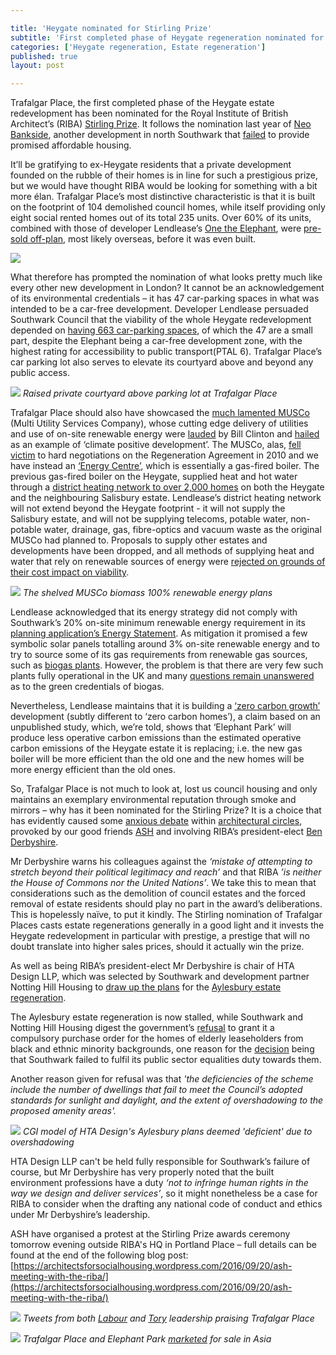 ```yaml
---

title: 'Heygate nominated for Stirling Prize'
subtitle: 'First completed phase of Heygate regeneration nominated for architecture award'
categories: ['Heygate regeneration, Estate regeneration']
published: true
layout: post

---
```

Trafalgar Place, the first completed phase of the Heygate estate redevelopment has been nominated for the Royal Institute of British Architect’s (RIBA) [Stirling Prize](https://www.architecture.com/Awards/Awards2016/StirlingPrize/Home.aspx).
It follows the nomination last year of [Neo Bankside](http://35percent.org/neo-bankside), another development in north Southwark that [failed](https://www.theguardian.com/artanddesign/architecture-design-blog/2015/jul/21/neo-bankside-how-richard-rogers-new-non-dom-accom-cut-out-the-poor) to provide promised affordable housing.

It’ll be gratifying to ex-Heygate residents that a private development founded on the rubble of their homes is in line for such a prestigious prize, but we would have thought RIBA would be looking for something with a bit more élan. Trafalgar Place’s most distinctive characteristic is that it is built on the footprint of 104 demolished council homes, while itself providing only eight social rented homes out of its total 235 units. Over 60% of its units, combined with those of developer Lendlease’s [One the Elephant](http://35percent.org/one-the-elephant/), were [pre-sold off-plan](http://lendlease2013.reportonline.com.au/annual-report/europe), most likely overseas, before it was even built.

![](http://35percent.org/img/trafalgarplacedemolition.jpg)

What therefore has prompted the nomination of what looks pretty much like every other new development in London?  It cannot be an acknowledgement of its environmental credentials – it has 47 car-parking spaces in what was intended to be a car-free development. Developer Lendlease persuaded Southwark Council that the viability of the whole Heygate redevelopment depended on [having 663 car-parking spaces](http://35percent.org/sustainable-development/#car-free-development), of which the 47 are a small part, despite the Elephant being a car-free development zone, with the highest rating for accessibility to public transport(PTAL 6). Trafalgar Place’s car parking lot also serves to elevate its courtyard above and beyond any public access.

![](http://35percent.org/img/trafalgarplaceraisedcourtyard.png)
*Raised private courtyard above parking lot at Trafalgar Place*

Trafalgar Place should also have showcased the [much lamented MUSCo](http://35percent.org/sustainable-development/#zero-carbon-homes) (Multi Utility Services Company), whose cutting edge delivery of utilities and use of on-site renewable energy were [lauded](http://news.bbc.co.uk/1/hi/england/london/8056859.stm) by Bill Clinton and [hailed](http://www.london-se1.co.uk/news/view/6032) as an example of ‘climate positive development’. The MUSCo, alas, [fell victim](http://www.london-se1.co.uk/news/view/5052) to hard negotiations on the Regeneration Agreement in 2010 and we have instead an [‘Energy Centre’](http://35percent.org/sustainable-development/#zero-carbon-homes), which is essentially a gas-fired boiler. The previous gas-fired boiler on the Heygate, supplied heat and hot water through a [district heating network to over 2,000 homes](http://crappistmartin.github.io/images/HeygateDHN.png) on both the Heygate and the neighbouring Salisbury estate. Lendlease’s district heating network will not extend beyond the Heygate footprint - it will not supply the Salisbury estate, and will not be supplying telecoms, potable water, non-potable water, drainage, gas, fibre-optics and vacuum waste as the original MUSCo had planned to. Proposals to supply other estates and developments have been dropped, and all methods of supplying heat and water that rely on renewable sources of energy were [rejected on grounds of their cost impact on viability](http://crappistmartin.github.io/blog/2012/07/03/its-all-about-financial-viability/).

![](http://35percent.org/img/energy_envrnmtl-services_lge.gif)
*The shelved MUSCo biomass 100% renewable energy plans*

Lendlease acknowledged that its energy strategy did not comply with Southwark’s 20% on-site minimum renewable energy requirement in its [planning application’s Energy Statement](http://planbuild.southwark.gov.uk/documents/?casereference=12/AP/2797&system=DC). As mitigation it promised a few symbolic solar panels totalling around 3% on-site renewable energy and to try to source some of its gas requirements from renewable gas sources, such as [biogas plants](https://en.wikipedia.org/wiki/Biogas). However, the problem is that there are very few such plants fully operational in the UK and many [questions remain unanswered](https://www.theguardian.com/environment/georgemonbiot/2014/mar/14/uk-ban-maize-biogas) as to the green credentials of biogas.

Nevertheless, Lendlease maintains that it is building a [‘zero carbon growth’](http://35percent.org/sustainable-development/#zero-carbon-homes) development (subtly different to ‘zero carbon homes’), a claim based on an unpublished study, which, we’re told, shows that ‘Elephant Park’ will produce less operative carbon emissions than the estimated operative carbon emissions of the Heygate estate it is replacing; i.e. the new gas boiler will be more efficient than the old one and the new homes will be more energy efficient than the old ones.

So, Trafalgar Place is not much to look at, lost us council housing and only maintains an exemplary environmental reputation through smoke and mirrors – why has it been nominated for the Stirling Prize? It is a choice that has evidently caused some [anxious debate](https://www.architectsjournal.co.uk/opinion/the-stirling-prize-jury-shouldnt-be-distracted-by-politics/10012140.article) within [architectural circles](https://www.architectsjournal.co.uk/opinion/the-stirling-prize-jury-shouldnt-be-distracted-by-politics/10012140.article), provoked by our good friends [ASH](https://architectsforsocialhousing.wordpress.com/) and involving RIBA’s president-elect [Ben Derbyshire](https://www.architectsjournal.co.uk/ben-derbyshire/5050731.publicprofile).

Mr Derbyshire warns his colleagues against the _‘mistake of attempting to stretch beyond their political legitimacy and reach’_ and that RIBA _’is neither the House of Commons nor the United Nations’_. We take this to mean that considerations such as the demolition of council estates and the forced removal of estate residents should play no part in the award’s deliberations.  This is hopelessly naïve, to put it kindly. The Stirling nomination of Trafalgar Places casts estate regenerations generally in a good light and it invests the Heygate redevelopment in particular with prestige, a prestige that will no doubt translate into higher sales prices, should it actually win the prize.

As well as being RIBA’s president-elect Mr Derbyshire is chair of HTA Design LLP, which was selected by Southwark and development partner Notting Hill Housing to [draw up the plans](http://www.bdonline.co.uk/hta-design-to-lead-%C2%A315bn-aylesbury-estate-redevelopment/5068255.article) for the [Aylesbury estate regeneration](http://35percent.org/aylesbury-estate).

The Aylesbury estate regeneration is now stalled, while Southwark and Notting Hill Housing digest the government’s [refusal](http://35percent.org/2016-09-26-council-appeals-aylesbury-cpo-decision/) to grant it a compulsory purchase order for the homes of elderly leaseholders from black and ethnic minority backgrounds, one reason for the [decision](http://35percent.org/img/Decision_Letter_Final.pdf) being that Southwark failed to fulfil its public sector equalities duty towards them. 

Another reason given for refusal was that _'the deficiencies of the scheme include the number of dwellings that fail to meet the Council’s adopted standards for sunlight and daylight, and the extent of overshadowing to the proposed amenity areas'._

![](http://35percent.org/img/aylesburyfdsmodel.jpg)
*CGI model of HTA Design's Aylesbury plans deemed 'deficient' due to overshadowing* 

HTA Design LLP can't be held fully responsible for Southwark’s failure of course, but Mr Derbyshire has very properly noted that the built environment professions have a duty _‘not to infringe human rights in the way we design and deliver services’_, so it might nonetheless be a case for RIBA to consider when the drafting any national code of conduct and ethics under Mr Derbyshire’s leadership.

ASH have organised a protest at the Stirling Prize awards ceremony tomorrow evening outside RIBA's HQ in Portland Place – full details can be found at the end of the following blog post: [https://architectsforsocialhousing.wordpress.com/2016/09/20/ash-meeting-with-the-riba/](https://architectsforsocialhousing.wordpress.com/2016/09/20/ash-meeting-with-the-riba/)


![](http://35percent.org/img/labourandtories_trafalgarplace.png)
*Tweets from both [Labour](https://twitter.com/leicesterliz/status/720581957978075136) and [Tory](https://twitter.com/ElephantParkLDN/status/606461178991255552) leadership praising Trafalgar Place*

![](http://35percent.org/img/TrafalgarPlaceCN.png)
*Trafalgar Place and Elephant Park [marketed](http://35percent.org/img/West_Grove_Colliers_Fact_Sheet.pdf) for sale in Asia*







